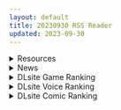 ```yaml
---
layout: default
title: 20230930 RSS Reader
updated: 2023-09-30
---
```


<details class='content-parent'>
<summary>
Resources
</summary>
<details class='content-child'>
<summary>
<span class='rss-title'> 郭神琳 </span> <a class='rss-link' href='https://gmgard.com/gm123738' target='_blank'>&nbsp;</a>
<div class='rss-published'> 🕛 20230929 16:06:45</div>
</summary>
<img src="https://static.gmgard.us/Images/upload/12831292312224012.jpg" /><br /><p>迟来的中秋节快乐_(:3」∠)_</p>
</details>
<details class='content-child'>
<summary>
<span class='rss-title'> [18禁原创][末世妖女]第十八章 </span> <a class='rss-link' href='https://gmgard.com/gm123737' target='_blank'>&nbsp;</a>
<div class='rss-published'> 🕛 20230929 16:06:45</div>
</summary>
<img src="https://static.gmgard.us/Images/upload/18661292101491559.jpg" /><br /><p>第三场景出了点问题，穿环改造是角色外表与外在相对比较详细的描写，显然我的笔力是没达到这水平，写的时候才发现，等我自己反复感受了几遍后估计别人看了很难Get到那种点上（好尴尬......）。不过找到了自己要增进的修习方向，好诶（强颜欢笑）。</p>
</details>
<details class='content-child'>
<summary>
<span class='rss-title'> [18禁原创[月洁][第二十一章-第二十五章] </span> <a class='rss-link' href='https://gmgard.com/gm123736' target='_blank'>&nbsp;</a>
<div class='rss-published'> 🕛 20230929 16:06:45</div>
</summary>
<img src="https://static.gmgard.us/Images/upload/35199292050148648.jpg" /><br /><p>第二十一章
&nbsp;
伊芙痴痴的看着电视荧幕中吃着覆盖淫秽粘稠物的月洁，时不时绽开了失常的笑容，抚摸着电视荧幕，就好像能触摸到电视中的女儿一般.
&nbsp;
无神的双眼似乎恢复了一丝清明，伊芙对女儿的爱让伊芙的理智重新占据了已经混乱的大脑一部分，随后伊芙又好像恢复了一些神志，看着电视中吃着精液的女儿，明明才是一个小学生，应该天真快乐的生活在蔚蓝的天空之下，享受着自己的呵护，但是现在却跪在五个</p>
</details>
<details class='content-child'>
<summary>
<span class='rss-title'> [18禁原创[月洁][第十六章-第二十章] </span> <a class='rss-link' href='https://gmgard.com/gm123735' target='_blank'>&nbsp;</a>
<div class='rss-published'> 🕛 20230929 16:06:45</div>
</summary>
<img src="https://static.gmgard.us/Images/upload/35140292049188055.jpg" /><br /><p>第十六章
&nbsp;
伊芙无力的瘫坐在地上，双脸苍白静静地观看着一切，她明白了自己的角色 ，自己只能作为一个观看者，观看着方羽的所作所为，观看方羽的表演，一声野兽般的嘶吼声传入伊芙的耳中，重新唤醒了伊芙，伊芙看向镜面，方羽已经走向了一边，小女孩的双腿间呈现出一个洞口，洞口的大小跟方羽的肉棒差不多大小，洞口喷涌出一股又一股粘稠的精液，顺着小女孩的大腿滴落在地毯上，整个房间里充满了浓重的腥臭味，伊芙</p>
</details>
<details class='content-child'>
<summary>
<span class='rss-title'> [18禁原创[月洁][第十一章-第十五章] </span> <a class='rss-link' href='https://gmgard.com/gm123733' target='_blank'>&nbsp;</a>
<div class='rss-published'> 🕛 20230929 16:06:45</div>
</summary>
<img src="https://static.gmgard.us/Images/upload/3516292047546827.jpg" /><br /><p>第十一章
空旷的路边，一个人影牵着一个幼小的身影漫步在街道上，走过路灯下，幼小的身影赫然是一个全身赤裸的幼女，四肢着地爬行在路上，幼女低着头，看着前面人影的脚步，一步一步向前爬行着，还时不时转头看向四周，警惕着会有生人出现，看到自己的样子，女孩的脖子上带着一个粉红色的皮质项圈，一根拉绳一端锁在项圈上，一端被抓着前面的人影手上，远远看去就像养狗的主人牵着自己的爱犬散步.
&nbsp;
方羽牵着月洁散</p>
</details>
<details class='content-child'>
<summary>
<span class='rss-title'> [18禁原创[月洁][第六章-第十章] </span> <a class='rss-link' href='https://gmgard.com/gm123732' target='_blank'>&nbsp;</a>
<div class='rss-published'> 🕛 20230929 16:06:45</div>
</summary>
<img src="https://static.gmgard.us/Images/upload/35121292046335657.jpg" /><br /><p>第六章
　　
　　月洁用力吸吮龟头，两边的脸颊因为用力的吸吮向里凹陷进去，在自己的努力吸吮下，一颗水珠又从马眼的部分吸了出来落在了自己的舌面，随后化在自己的舌面上，就像夏天喝到了刚从冰箱里拿出来的冰汽水一样，冰爽的液体划过自己的干燥火热的喉咙一样，虽然再一次浇灭了一点自己心中的欲火，但是心中的欲火再次旺盛，这一次欲火的却之前更加旺盛了，原本还在停留在心脏位置的欲火分开分成两团，其中一团竟然开始往胸</p>
</details>
<details class='content-child'>
<summary>
<span class='rss-title'> [18禁原创[月洁][第一章-第五章] </span> <a class='rss-link' href='https://gmgard.com/gm123731' target='_blank'>&nbsp;</a>
<div class='rss-published'> 🕛 20230929 16:06:45</div>
</summary>
<img src="https://static.gmgard.us/Images/upload/35149292045102214.jpg" /><br /><p>第一章
　　
　　[叮咚！叮咚！叮咚！]
　　
　　[叮咚！叮咚！叮咚！]
　　
　　[我靠！谁啊！一大早就这么吵~~]
　　
　　抓了抓凌乱的头发，整理的稍微整齐点，待会好见人，解开缠在脖子的手臂，推开压在身上的腿，看着床上四仰八叉赤裸的幼体，熟悉的脸庞带着欣慰的笑容.
　　
　　小蓝、铃実、璃那、里琴、叶月、莉子.
　　
　　嗯！人数对了.
　　
　　[叮咚！叮咚！叮咚！]
　　
　　响亮的门</p>
</details>
<details class='content-child'>
<summary>
<span class='rss-title'> [真不可视汉化组][[RJ01066308]survive] 堕ちたお嬢様 モーションコミック版 </span> <a class='rss-link' href='https://gmgard.com/gm123734' target='_blank'>&nbsp;</a>
<div class='rss-published'> 🕛 20230929 12:49:00</div>
</summary>
<img src="https://static.gmgard.us/Images/upload/12989292049005457.jpg" /><br /><p>从前，领主家有一个美丽的大小姐，她过着幸福美满的生活。直到有一天，领地被领主手底下的秃头贵族给谋朝篡位了。秃头贵族早就对大小姐的肉体垂涎已久，而大小姐也为了家人被秃头贵族拿捏命运。然后就…………那样了呗。</p>
</details>
<details class='content-child'>
<summary>
<span class='rss-title'> [无修正][未知字幕组]ドリームハザード _悪魔のプログラム </span> <a class='rss-link' href='https://gmgard.com/gm123730' target='_blank'>&nbsp;</a>
<div class='rss-published'> 🕛 20230929 12:05:27</div>
</summary>
<img src="https://iili.io/JdoFcGe.gif" /><br /><p>女主性格内向 不敢表白 只能靠黑科技做梦 在梦里实现愿望 然后不出所料 黑科技失控了 后边有校园楼顶的生死之交&nbsp;</p>
</details>
<details class='content-child'>
<summary>
<span class='rss-title'> [自购][官方中文版][RJ01049645][もぐらソフト]圣骑士莉卡物语 白翼与淫翼姐妹 </span> <a class='rss-link' href='https://gmgard.com/gm123728' target='_blank'>&nbsp;</a>
<div class='rss-published'> 🕛 20230929 09:45:52</div>
</summary>
<img src="https://static.gmgard.us/Images/upload/50287291356352879.jpg" /><br /><p>该make游戏区great again了。盼星星盼月亮终于等到了圣骑士莉卡物语的官中，说来也是巧，本来好久没上dl了今天心中突然有感打开dl看了一下没想到就看到了这游戏的官中。（ps:不太清楚要不要上传自购证明之类的）好累啊，白天打2077晚上打圣骑士。在之前分享的链接里追加了民间大佬自制的去码补丁，具体使用方法为替换Game\HolyKnightRicca_Data目录下的同名文件（ps：替换前</p>
</details>
<details class='content-child'>
<summary>
<span class='rss-title'> [合集][无修正] [Bouquetman] 多同人 [至202309] (36.5G) [patreon] </span> <a class='rss-link' href='https://gmgard.com/gm123729' target='_blank'>&nbsp;</a>
<div class='rss-published'> 🕛 20230929 09:11:29</div>
</summary>
<img src="https://static.gmgard.us/Images/upload/74160291711292396.jpg" /><br /><p>涩的批爆</p>
</details>
<details class='content-child'>
<summary>
<span class='rss-title'> [无码][ensemble] Secret Agent〜騎士学園の忍びなるもの〜 / Secret Agent〜骑校忍者物语〜 无码汉化硬盘版[默示汉化组][5.38G][BDOD] </span> <a class='rss-link' href='https://www.south-plus.net/read.php?tid=1960736' target='_blank'>&nbsp;</a>
<div class='rss-published'> 🕛 20230929 09:10:43</div>
</summary>
<img src='https://img.imoutomoe.net/\images/2022/06/26/497ed224880d70667.jpg'/>
<img src='https://img.imoutomoe.net/\images/2023/09/29/12db73d9f589cca33.jpg'/>

<img src='https://img.imoutomoe.net/\images/2022/06/26/0aabbbd8971d66aaf.jpg'/>

[img]https://img.imoutomoe.net/p_w_picpath/2022/06/ ..
</details>

</details>
<details class='content-parent'>
<summary>
News
</summary>

</details>
<details class='content-parent'>
<summary>
DLsite Game Ranking
</summary>
<details class='content-child'>
<summary>
<span class='rss-title'> 圣骑士莉卡物语 白翼与淫翼姐妹【中文版】 [もぐらソフト] </span> <a class='rss-link' href='https://www.dlsite.com/maniax/work/=/product_id/RJ01049645.html' target='_blank'>&nbsp;</a>
<div class='rss-published'> 🕛 20230930 13:09:20</div>
</summary>
<img src ="http://img.dlsite.jp/modpub/images2/work/doujin/RJ01050000/RJ01049645_img_main.jpg"/><br/>18禁3D横版动作游戏。受选为神之骑士的少女「莉卡」和怪物战斗,要是被抓到或是战败就会沦落色色的下场……
</details>
<details class='content-child'>
<summary>
<span class='rss-title'> 駆動妖精アイディールレイズ [Riez-ON] </span> <a class='rss-link' href='https://www.dlsite.com/maniax/work/=/product_id/RJ406835.html' target='_blank'>&nbsp;</a>
<div class='rss-published'> 🕛 20230930 13:09:20</div>
</summary>
<img src ="http://img.dlsite.jp/modpub/images2/work/doujin/RJ407000/RJ406835_img_main.jpg"/><br/>「舞え、超音速の機械妖精」近未来SFハイスピード3Dアクションへようこそ
</details>
<details class='content-child'>
<summary>
<span class='rss-title'> 冒険者の宿へようこそ!2 [ぺぺろんちーの] </span> <a class='rss-link' href='https://www.dlsite.com/maniax/work/=/product_id/RJ01081301.html' target='_blank'>&nbsp;</a>
<div class='rss-published'> 🕛 20230930 13:09:20</div>
</summary>
<img src ="http://img.dlsite.jp/modpub/images2/work/doujin/RJ01082000/RJ01081301_img_main.jpg"/><br/>新たな冒険者の宿へお待ちしております。
</details>
<details class='content-child'>
<summary>
<span class='rss-title'> 満車率300% 弐:Append.2 ハコヅメ連結ぱっち [ベルゼブブ] </span> <a class='rss-link' href='https://www.dlsite.com/maniax/work/=/product_id/RJ01026171.html' target='_blank'>&nbsp;</a>
<div class='rss-published'> 🕛 20230930 13:09:20</div>
</summary>
<img src ="http://img.dlsite.jp/modpub/images2/work/doujin/RJ01027000/RJ01026171_img_main.jpg"/><br/>満車率300%弐のアップグレードデータです。
</details>
<details class='content-child'>
<summary>
<span class='rss-title'> Handyman Legend ハンディマン・レジェンド [超真剣Studio] </span> <a class='rss-link' href='https://www.dlsite.com/maniax/work/=/product_id/RJ01036146.html' target='_blank'>&nbsp;</a>
<div class='rss-published'> 🕛 20230930 13:09:20</div>
</summary>
<img src ="http://img.dlsite.jp/modpub/images2/work/doujin/RJ01037000/RJ01036146_img_main.jpg"/><br/>君はスマートフォンアプリで案件を受注しているハンディマンです。 お客様の家にある様々な問題を解決し、時には他の問題も「解決」してあげる...
</details>

</details>
<details class='content-parent'>
<summary>
DLsite Voice Ranking
</summary>
<details class='content-child'>
<summary>
<span class='rss-title'> チンカス掃除までしてくれる世話焼きな妹JKとの生活 [スイカ熟成保証委員会] </span> <a class='rss-link' href='https://www.dlsite.com/maniax/work/=/product_id/RJ01086281.html' target='_blank'>&nbsp;</a>
<div class='rss-published'> 🕛 20230930 13:09:23</div>
</summary>
<img src ="http://img.dlsite.jp/modpub/images2/work/doujin/RJ01087000/RJ01086281_img_main.jpg"/><br/>ある日、リビングでうたた寝をしていたあなたは、下腹部の妙な快感で目を覚ます。 美奈穂があなたのペニスを咥え、舌と唇で丹念にチンカス掃除をしていた──
</details>
<details class='content-child'>
<summary>
<span class='rss-title'> 【10日間限定3大特典付き】隣の席の一ノ瀬さん。クールでダウナーな彼女との駆け引きえっち。【透き通る低音】 [桃色みんと] </span> <a class='rss-link' href='https://www.dlsite.com/maniax/work/=/product_id/RJ01075068.html' target='_blank'>&nbsp;</a>
<div class='rss-published'> 🕛 20230930 13:09:23</div>
</summary>
<img src ="http://img.dlsite.jp/modpub/images2/work/doujin/RJ01076000/RJ01075068_img_main.jpg"/><br/>あるきっかけで、“隣の席の一ノ瀬さん”のセフレになる事に…。お互いがヤりたい時にヤる関係…。そのクールな性格からは想像できない程に、彼女の性欲は強くて…。手コキする彼女の手が少し冷たい事…。彼女の秘所が火傷しそうなほどに熱い事…。最奥を突けば押し殺すように吐息を漏らす事を…。”僕”は知っている…。「私らセフレでしょ?何の用かって…セックスしかないじゃん…」
</details>
<details class='content-child'>
<summary>
<span class='rss-title'> JK精灵的异世界孕活 ～高个子丰满黑暗精灵的全力甜蜜榨精～ [青春×フェティシズム] </span> <a class='rss-link' href='https://www.dlsite.com/maniax/work/=/product_id/RJ01099196.html' target='_blank'>&nbsp;</a>
<div class='rss-published'> 🕛 20230930 13:09:23</div>
</summary>
<img src ="http://img.dlsite.jp/modpub/images2/work/doujin/RJ01100000/RJ01099196_img_main.jpg"/><br/>「甜蜜逆强〇」×「无知丰满黑暗精灵」×「异文化青春交流」你喜欢黑暗精灵吗? 这个黑暗精灵,无论哪里都十分丰满♪她将用压倒性的身体从你身上榨取精液♪ 被巨大的黑暗精灵的身体包裹,被逐渐地榨干精液的快感…你想尝试一下吗?
</details>
<details class='content-child'>
<summary>
<span class='rss-title'> 悪の女幹部のマゾ犬ヒーロー中出し敗北堕ち【わる～い女幹部が正義のヒーローを呪いの首輪で調教し、負け犬おまんこ搾精をする話】 [常世常闇所々] </span> <a class='rss-link' href='https://www.dlsite.com/maniax/work/=/product_id/RJ01083400.html' target='_blank'>&nbsp;</a>
<div class='rss-published'> 🕛 20230930 13:09:23</div>
</summary>
<img src ="http://img.dlsite.jp/modpub/images2/work/doujin/RJ01084000/RJ01083400_img_main.jpg"/><br/>悪の女幹部がヒーローをマゾ犬調教して、おまんこに中出し敗北をさせるマゾ向けの話です。悪の女幹部に呪いの首輪をハメられるヒーロー… 調教が進み、ヒーローの身体にある変化が起きます。見るも無残な姿になったヒーローは…マゾ犬調教、中出し敗北が好きな方におすすめです。CV 陽向葵ゅか様
</details>
<details class='content-child'>
<summary>
<span class='rss-title'> 異世界娘のデリヘル嬢～当店人気No.1がご主人様の精液を空っぽになるまで搾り尽くします～ [ファウナス] </span> <a class='rss-link' href='https://www.dlsite.com/maniax/work/=/product_id/RJ393858.html' target='_blank'>&nbsp;</a>
<div class='rss-published'> 🕛 20230930 13:09:23</div>
</summary>
<img src ="http://img.dlsite.jp/modpub/images2/work/doujin/RJ394000/RJ393858_img_main.jpg"/><br/>在籍する女の子が全員、異世界からやってきた美少女だというデリヘル店。 どうやら彼女たちにとって、精液は魔力の源であるらしい
</details>

</details>
<details class='content-parent'>
<summary>
DLsite Comic Ranking
</summary>
<details class='content-child'>
<summary>
<span class='rss-title'> ヒル○ャールの肉床～波沫の章～ [可老家] </span> <a class='rss-link' href='https://www.dlsite.com/maniax/work/=/product_id/RJ01100852.html' target='_blank'>&nbsp;</a>
<div class='rss-published'> 🕛 20230930 13:09:25</div>
</summary>
<img src ="http://img.dlsite.jp/modpub/images2/work/doujin/RJ01101000/RJ01100852_img_main.jpg"/><br/>敗北したヒロインが魔物に捕まり、日々輪姦され、やがて孕み袋肉奴隷に堕ちる話。
</details>
<details class='content-child'>
<summary>
<span class='rss-title'> まんこく武術会3〜鬼逝き⭐くノ一拷問編〜 [岡本画伯] </span> <a class='rss-link' href='https://www.dlsite.com/maniax/work/=/product_id/RJ01093491.html' target='_blank'>&nbsp;</a>
<div class='rss-published'> 🕛 20230930 13:09:25</div>
</summary>
<img src ="http://img.dlsite.jp/modpub/images2/work/doujin/RJ01094000/RJ01093491_img_main.jpg"/><br/>女子高生くノ一 が魔人を絶滅させるべく立ち上がった! しかし返り討ちに遭い、魔人たちの【快楽忍術】の餌食になってしまう・・!
</details>
<details class='content-child'>
<summary>
<span class='rss-title'> 夏のヤリなおし4 [水蓮の宿] </span> <a class='rss-link' href='https://www.dlsite.com/maniax/work/=/product_id/RJ01073324.html' target='_blank'>&nbsp;</a>
<div class='rss-published'> 🕛 20230930 13:09:25</div>
</summary>
<img src ="http://img.dlsite.jp/modpub/images2/work/doujin/RJ01074000/RJ01073324_img_main.jpg"/><br/>夏×田舎×隣家の美人母×汗だくセックス  誰もが一度は夢想し求めたであろう 最高の‘夏’をサークル‘水蓮の宿’が描き出す  幼馴染の母(元教師)xかつての教え子
</details>
<details class='content-child'>
<summary>
<span class='rss-title'> ヒル○ャールの肉床～○兎の章～ [可老家] </span> <a class='rss-link' href='https://www.dlsite.com/maniax/work/=/product_id/RJ419718.html' target='_blank'>&nbsp;</a>
<div class='rss-published'> 🕛 20230930 13:09:25</div>
</summary>
<img src ="http://img.dlsite.jp/modpub/images2/work/doujin/RJ420000/RJ419718_img_main.jpg"/><br/>敗北したヒロインが魔物に捕まり、日々輪姦されて、やがて孕み袋肉奴隷に調教される話。
</details>
<details class='content-child'>
<summary>
<span class='rss-title'> Bokki like a rock [F.W.ZHolic] </span> <a class='rss-link' href='https://www.dlsite.com/maniax/work/=/product_id/RJ01087760.html' target='_blank'>&nbsp;</a>
<div class='rss-published'> 🕛 20230930 13:09:25</div>
</summary>
<img src ="http://img.dlsite.jp/modpub/images2/work/doujin/RJ01088000/RJ01087760_img_main.jpg"/><br/>ふたなりぼっちちゃん
</details>

</details>
